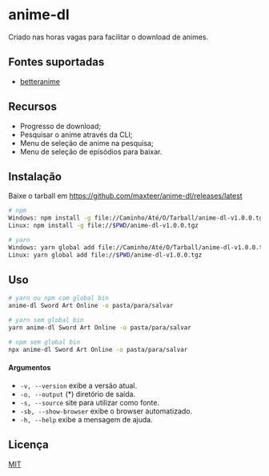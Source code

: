 # anime-dl

Criado nas horas vagas para facilitar o download de animes.

## Fontes suportadas

- [betteranime](https://betteranime.net)

## Recursos

- Progresso de download;
- Pesquisar o anime através da CLI;
- Menu de seleção de anime na pesquisa;
- Menu de seleção de episódios para baixar.

## Instalação

Baixe o tarball em https://github.com/maxteer/anime-dl/releases/latest

```sh
# npm
Windows: npm install -g file://Caminho/Até/O/Tarball/anime-dl-v1.0.0.tgz
Linux: npm install -g file://$PWD/anime-dl-v1.0.0.tgz

# yarn
Windows: yarn global add file://Caminho/Até/O/Tarball/anime-dl-v1.0.0.tgz
Linux: yarn global add file://$PWD/anime-dl-v1.0.0.tgz
```

## Uso

```sh
# yarn ou npm com global bin
anime-dl Sword Art Online -o pasta/para/salvar

# yarn sem global bin
yarn anime-dl Sword Art Online -o pasta/para/salvar

# npm sem global bin
npx anime-dl Sword Art Online -o pasta/para/salvar
```

#### Argumentos

- `-v, --version` exibe a versão atual.
- `-o, --output` (\*) diretório de saída.
- `-s, --source` site para utilizar como fonte.
- `-sb, --show-browser` exibe o browser automatizado.
- `-h, --help` exibe a mensagem de ajuda.

## Licença

[MIT](LICENSE)
